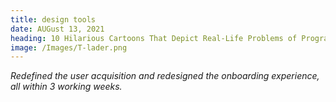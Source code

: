 ```yaml
---
title: design tools
date: AUGust 13, 2021
heading: 10 Hilarious Cartoons That Depict Real-Life Problems of Programmers
image: /Images/T-lader.png
---
```


_Redefined the user acquisition and redesigned the onboarding experience, all within 3 working weeks._
